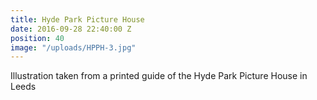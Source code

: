 ```yaml
---
title: Hyde Park Picture House
date: 2016-09-28 22:40:00 Z
position: 40
image: "/uploads/HPPH-3.jpg"
---
```


Illustration taken from a printed guide of the Hyde Park Picture House in Leeds